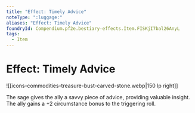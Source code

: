 ```yaml
---
title: "Effect: Timely Advice"
noteType: ":luggage:"
aliases: "Effect: Timely Advice"
foundryId: Compendium.pf2e.bestiary-effects.Item.FISKjI7bal26AnyL
tags:
  - Item
---
```


# Effect: Timely Advice
![[icons-commodities-treasure-bust-carved-stone.webp|150 lp right]]

The sage gives the ally a savvy piece of advice, providing valuable insight. The ally gains a +2 circumstance bonus to the triggering roll.
